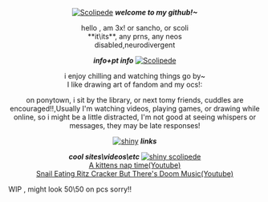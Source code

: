 
<p align=center> <a href="https://files.catbox.moe/gq7ox9.png"><img src="https://files.catbox.moe/i4fsmq.png" alt=" Scolipede"></a> <b> <i> welcome to my github!~ </i> </b></p> <p align=center>
hello , am 3x! or sancho, or scoli <br> **it\its**, any prns, any neos <br> disabled,neurodivergent <br> </p>
 </div>
 <p align=center> <b> <i> info+pt info </i> </b> <a href="https://files.catbox.moe/i4fsmq.png"><img src="https://files.catbox.moe/o9iuz2.png"alt="Scolipede"></a> </p>
<p align=center> i enjoy chilling and watching things go by~
 <br> I like drawing art of fandom and my ocs!:<br>
<p align=center> on ponytown, i sit by the library, or next tomy friends, cuddles are encouraged!!,Usually I'm watching videos, playing games, or drawing while online, so i might be a little distracted, I'm not good at seeing whispers or messages, they may be late responses!</p>

 <p align=center> <a href="https://files.catbox.moe/o9iuz2.png"><img src="https://files.catbox.moe/gq7ox9.png"alt=shiny scolipede></a> <b> <i> links </i></b>

 <p align=center> <b> <i> cool sites\videos\etc</i> </b> <a href="https://files.catbox.moe/t1apdw.png"><img src="https://files.catbox.moe/t1apdw.png"alt="shiny scolipede"></a> <br> <a href="https://youtu.be/Z1UWsBJ5HgU"> A kittens nap time(Youtube)</a> <br> <a href="https://youtu.be/UoYMK1olf4s"> Snail Eating Ritz Cracker But There's Doom Music(Youtube)</a>

 WIP , might look 50\50 on pcs sorry!!

